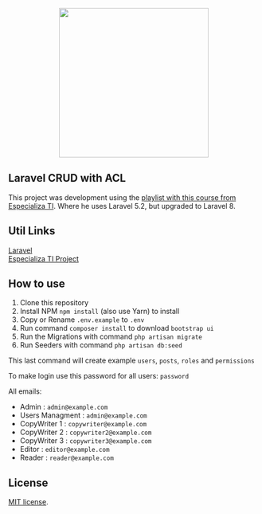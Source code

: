 <p align="center"><a href="https://laravel.com" target="_blank"><img src="https://raw.githubusercontent.com/laravel/art/master/logo-lockup/5%20SVG/2%20CMYK/1%20Full%20Color/laravel-logolockup-cmyk-red.svg" width="300"></a></p>


## Laravel CRUD with ACL

This project was development using the <a href="https://www.youtube.com/playlist?list=PLVSNL1PHDWvTch1r8uTSluw9SkzSA9cDJ">playlist with this course from Especializa TI</a>. Where he uses Laravel 5.2, but upgraded to Laravel 8.


## Util Links
<a href="https://laravel.com">Laravel</a> <br>
<a href="https://www.youtube.com/playlist?list=PLVSNL1PHDWvTch1r8uTSluw9SkzSA9cDJ">Especializa TI Project</a>

## How to use
1. Clone this repository
2. Install NPM ```npm install``` (also use Yarn) to install
3. Copy or Rename ```.env.example``` to ```.env```
4. Run command ```composer install``` to download ```bootstrap ui```
5. Run the Migrations with command ```php artisan migrate```
6. Run Seeders with command ```php artisan db:seed```

This last command will create example ```users```, ```posts```, ```roles``` and ```permissions```

To make login use this password for all users: ```password```

All emails:
- Admin : ```admin@example.com```
- Users Managment : ```admin@example.com```
- CopyWriter 1 : ```copywriter@example.com```
- CopyWriter 2 : ```copywriter2@example.com```
- CopyWriter 3 : ```copywriter3@example.com```
- Editor : ```editor@example.com```
- Reader : ```reader@example.com```

## License
[MIT license](https://opensource.org/licenses/MIT).
